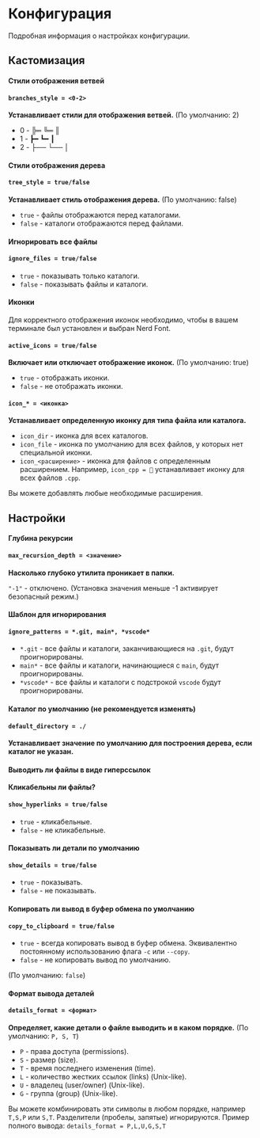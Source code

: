 # Конфигурация

Подробная информация о настройках конфигурации.

## Кастомизация

#### Стили отображения ветвей

#### `branches_style = <0-2>`

**Устанавливает стили для отображения ветвей.**
(По умолчанию: 2)
- 0 - ╠═ ╚═ ║
- 1 - ┣━ ┗━ ┃
- 2 - ├── └── │

#### Стили отображения дерева

#### `tree_style = true/false`

**Устанавливает стиль отображения дерева.**
(По умолчанию: false)

- `true` - файлы отображаются перед каталогами.
- `false` - каталоги отображаются перед файлами.

#### Игнорировать все файлы

#### `ignore_files = true/false`
- `true` - показывать только каталоги.
- `false` - показывать файлы и каталоги.

#### Иконки

Для корректного отображения иконок необходимо, чтобы в вашем терминале был установлен и выбран Nerd Font.

#### `active_icons = true/false`

**Включает или отключает отображение иконок.**
(По умолчанию: true)

- `true` - отображать иконки.
- `false` - не отображать иконки.

#### `icon_* = <иконка>`

**Устанавливает определенную иконку для типа файла или каталога.**

- `icon_dir` - иконка для всех каталогов.
- `icon_file` - иконка по умолчанию для всех файлов, у которых нет специальной иконки.
- `icon_<расширение>` - иконка для файлов с определенным расширением. Например, `icon_cpp = ` устанавливает иконку для всех файлов `.cpp`.

Вы можете добавлять любые необходимые расширения.

## Настройки

#### Глубина рекурсии

#### `max_recursion_depth = <значение>`

**Насколько глубоко утилита проникает в папки.**

`"-1"` - отключено.
(Установка значения меньше -1 активирует безопасный режим.)

#### Шаблон для игнорирования
#### `ignore_patterns = *.git, main*, *vscode*`

- `*.git` - все файлы и каталоги, заканчивающиеся на `.git`, будут проигнорированы.
- `main*` - все файлы и каталоги, начинающиеся с `main`, будут проигнорированы.
- `*vscode*` - все файлы и каталоги с подстрокой `vscode` будут проигнорированы.

#### Каталог по умолчанию (не рекомендуется изменять)
#### `default_directory = ./`
**Устанавливает значение по умолчанию для построения дерева, если каталог не указан.**

#### Выводить ли файлы в виде гиперссылок
**Кликабельны ли файлы?**
#### `show_hyperlinks = true/false`
- `true` - кликабельные.
- `false` - не кликабельные.

#### Показывать ли детали по умолчанию
#### `show_details = true/false`

- `true` - показывать.
- `false` - не показывать.

#### Копировать ли вывод в буфер обмена по умолчанию
#### `copy_to_clipboard = true/false`

- `true` - всегда копировать вывод в буфер обмена. Эквивалентно постоянному использованию флага `-c` или `--copy`.
- `false` - не копировать вывод по умолчанию.

(По умолчанию: `false`)


#### Формат вывода деталей
#### `details_format = <формат>`
**Определяет, какие детали о файле выводить и в каком порядке.**
(По умолчанию: `P, S, T`)

- `P` - права доступа (permissions).
- `S` - размер (size).
- `T` - время последнего изменения (time).
- `L` - количество жестких ссылок (links) (Unix-like).
- `U` - владелец (user/owner) (Unix-like).
- `G` - группа (group) (Unix-like).

Вы можете комбинировать эти символы в любом порядке, например `T,S,P` или `S,T`. Разделители (пробелы, запятые) игнорируются.
Пример полного вывода: `details_format = P,L,U,G,S,T`